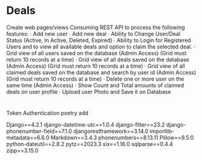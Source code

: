 # Deals
Create web pages/views Consuming REST API to process the following features:
· Add new user
· Add new deal
· Ability to Change User/Deal Status (Active, In Active, Deleted, Expired)
· Ability to Login for Registered Users and to view all available deals and option to claim the selected deal.
· Grid view of all users saved on the database (Admin Access) (Grid must return 10 records at a time)
· Grid view of all deals saved on the database (Admin Access) (Grid must return 10 records at a time)
· Grid view of all claimed deals saved on the database and search by user id (Admin Access) (Grid must return 10 
records at a time)
· Delete one or more user on the same time (Admin Access)
· Show Count and Total amounts of claimed deals on user profile 
· Upload user Photo and Save it on Database




#
Token Authentication
poetry add 


Django==4.2.1
django-datetime-utc==1.0.4
django-filter==23.2
django-phonenumber-field==7.1.0
djangorestframework==3.14.0
importlib-metadata==6.6.0
Markdown==3.4.3
phonenumbers==8.13.11
Pillow==9.5.0
python-dateutil==2.8.2
pytz==2023.3
six==1.16.0
sqlparse==0.4.4
zipp==3.15.0